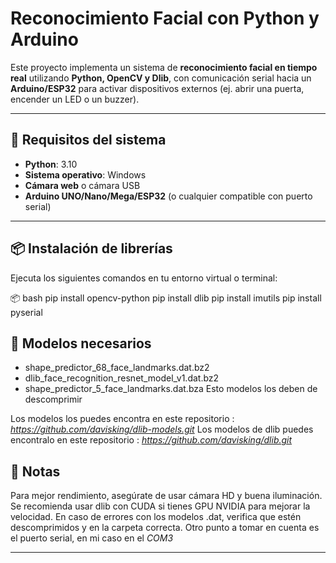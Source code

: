 # Reconocimiento Facial con Python y Arduino

Este proyecto implementa un sistema de **reconocimiento facial en tiempo real** utilizando **Python, OpenCV y Dlib**, con comunicación serial hacia un **Arduino/ESP32** para activar dispositivos externos (ej. abrir una puerta, encender un LED o un buzzer).

---

## 📌 Requisitos del sistema

- **Python**: 3.10
- **Sistema operativo**: Windows 
- **Cámara web** o cámara USB
- **Arduino UNO/Nano/Mega/ESP32** (o cualquier compatible con puerto serial)
---

## 📦 Instalación de librerías

Ejecuta los siguientes comandos en tu entorno virtual o terminal:

 📦 bash
pip install opencv-python
pip install dlib
pip install imutils
pip install pyserial

## 📂 Modelos necesarios
* shape_predictor_68_face_landmarks.dat.bz2
* dlib_face_recognition_resnet_model_v1.dat.bz2
* shape_predictor_5_face_landmarks.dat.bza
Esto modelos los deben de descomprimir

Los modelos los puedes encontra en este repositorio : *https://github.com/davisking/dlib-models.git*
Los modelos de dlib puedes encontralo en este repositorio : *https://github.com/davisking/dlib.git*

## 🔧 Notas
Para mejor rendimiento, asegúrate de usar cámara HD y buena iluminación.
Se recomienda usar dlib con CUDA si tienes GPU NVIDIA para mejorar la velocidad.
En caso de errores con los modelos .dat, verifica que estén descomprimidos y en la carpeta correcta.
Otro punto a tomar en cuenta es el puerto serial, en mi caso en el *COM3*

---



